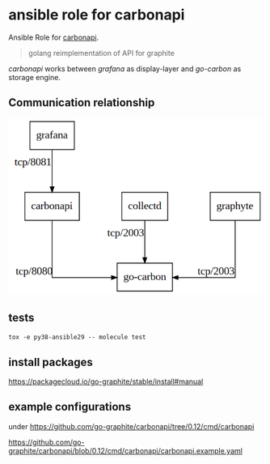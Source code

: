 # ansible role for carbonapi

Ansible Role for [carbonapi](https://github.com/go-graphite/carbonapi).
> golang reimplementation of API for graphite

*carbonapi* works between *grafana* as display-layer and *go-carbon* as storage engine.

## Communication relationship

![schema](carbonapi.png)

## tests

```
tox -e py38-ansible29 -- molecule test
```


## install packages
https://packagecloud.io/go-graphite/stable/install#manual

## example configurations

under https://github.com/go-graphite/carbonapi/tree/0.12/cmd/carbonapi

https://github.com/go-graphite/carbonapi/blob/0.12/cmd/carbonapi/carbonapi.example.yaml
